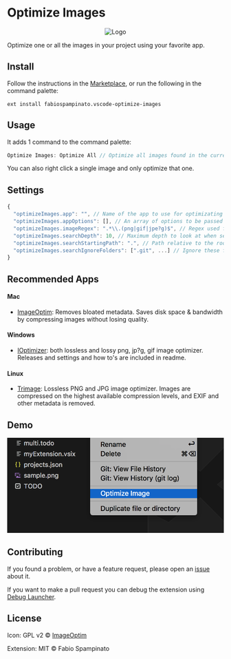 # Optimize Images

<p align="center">
  <img src="https://raw.githubusercontent.com/fabiospampinato/vscode-optimize-images/master/resources/logo.png" width="128" alt="Logo">
</p>

Optimize one or all the images in your project using your favorite app.

## Install

Follow the instructions in the [Marketplace](https://marketplace.visualstudio.com/items?itemName=fabiospampinato.vscode-optimize-images), or run the following in the command palette:

```shell
ext install fabiospampinato.vscode-optimize-images
```

## Usage

It adds 1 command to the command palette:

```js
Optimize Images: Optimize All // Optimize all images found in the current project
```

You can also right click a single image and only optimize that one.

## Settings

```js
{
  "optimizeImages.app": "", // Name of the app to use for optimizating the images
  "optimizeImages.appOptions": [], // An array of options to be passed to the app on execution. You can use the array item "[filepath]" as a placeholder for the filepath to the currently processed file
  "optimizeImages.imageRegex": ".*\\.(png|gif|jpe?g)$", // Regex used for matching images. Requires double escaping
  "optimizeImages.searchDepth": 10, // Maximum depth to look at when searching images
  "optimizeImages.searchStartingPath": ".", // Path relative to the root where to start searching images
  "optimizeImages.searchIgnoreFolders": [".git", ...] // Ignore these folders when searching images
}
```

## Recommended Apps

#### Mac

- [ImageOptim](https://imageoptim.com/mac): Removes bloated metadata. Saves disk space & bandwidth by compressing images without losing quality.

#### Windows

- [IOptimizer](https://github.com/ymg2006/Image-Optimizer): both lossless and lossy  png, jp?g, gif image optimizer. Releases and settings and how to's are included in readme.

#### Linux

- [Trimage](https://trimage.org): Lossless PNG and JPG image optimizer. Images are compressed on the highest available compression levels, and EXIF and other metadata is removed.

## Demo

![Demo](resources/right_click.png)

## Contributing

If you found a problem, or have a feature request, please open an [issue](https://github.com/fabiospampinato/vscode-optimize-images/issues) about it.

If you want to make a pull request you can debug the extension using [Debug Launcher](https://marketplace.visualstudio.com/items?itemName=fabiospampinato.vscode-debug-launcher).

## License

Icon: GPL v2 © [ImageOptim](https://github.com/ImageOptim/ImageOptim)


Extension: MIT © Fabio Spampinato
